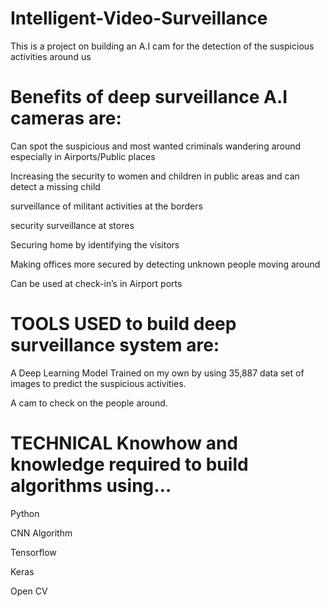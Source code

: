 # Intelligent-Video-Surveillance
This is a project on building an A.I cam for the detection of the suspicious activities around us

# Benefits of deep surveillance A.I cameras are: 
Can spot the suspicious and most wanted criminals wandering around especially in Airports/Public places 

Increasing the security to women and children in public areas and can detect a missing child

surveillance of militant activities at the borders 

security surveillance at stores

Securing home by identifying the visitors 

Making offices more secured by detecting unknown people moving around 

Can be used at check-in’s in Airport ports 

# TOOLS USED to build deep surveillance system are:
A Deep Learning Model Trained on my own by using 35,887 data set of images to predict the suspicious activities.

A cam to check on the people around. 

# TECHNICAL Knowhow and knowledge required to build algorithms using…
Python

CNN Algorithm

Tensorflow

Keras

Open CV

